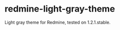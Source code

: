 redmine-light-gray-theme
========================

Light gray theme for Redmine, tested on 1.2.1.stable.